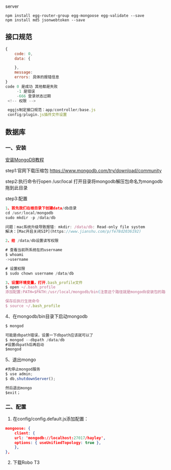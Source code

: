 server

```
npm install egg-router-group egg-mongoose egg-validate --save
npm install md5 jsonwebtoken --save
```

## 接口规范

```js
{
    code: 0,
    data: {

    },
    message:
    errors: 具体的报错信息
}
code 0 是成功 其他都是失败
     -1 是错误
     -666 登录状态过期
 <!-- 权限 -->

 eggjs制定接口规范：app/controller/base.js
 config/plugin.js插件文件设置
```

## 数据库
### 一、安装
[安装MongoDB教程](https://juejin.im/post/5d9c2bca51882560a8306bb4)

step1:官网下载压缩包
https://www.mongodb.com/try/download/community 

step2:执行命令行open /usr/local 打开目录将mongodb解压包命名为mongodb拖到此目录

step3:配置
```js
1、首先我们在根目录下创建data/db目录
cd /usr/local/mongodb
sudo mkdir -p /data/db

问题：mac系统升级导致报错: mkdir: /data/db: Read-only file system
解决：[Mac开启关闭SIP](https://www.jianshu.com/p/fe78d2036192)

2、给 /data/db设置读写权限

# 查看当前所系统在的username
$ whoami
->username

# 设置权限
$ sudo chown username /data/db

3、设置环境变量，打开.bash_profile文件
$ open ~/.bash_profile
添加配置:PATH=$PATH:/usr/local/mongodb/bin(注意这个路径就是mongodb安装包的路径，不要写错了)

保存后执行生效命令
$ source ~/.bash_profile
```

4、在mongodb/bin目录下启动mongodb

```js
$ mongod

可能是dbpath错误，设置一下dbpath应该就可以了
$ mongod --dbpath /data/db
#设置dbpath后再启动
$mongod
```

5、退出mongo

```js
#先停止mongod服务
$ use admin;
$ db,shutdownServer();

然后退出mongo
$exit；
```

### 二、配置

1. 在config/config.default.js添加配置：

```json
mongoose: {
    client: {
    url: 'mongodb://localhost:27017/hayley',
    options: { useUnifiedTopology: true },
    },
},
```

2. 下载Robo T3
